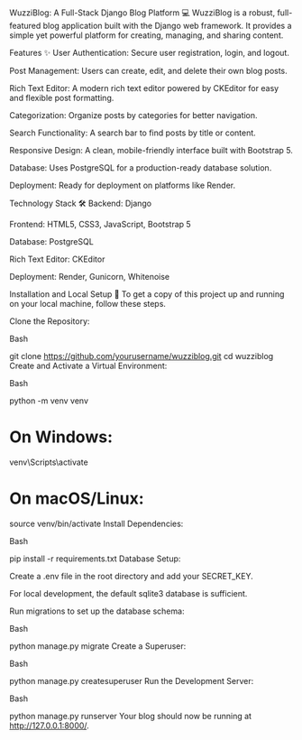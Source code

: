 WuzziBlog: A Full-Stack Django Blog Platform 💻
WuzziBlog is a robust, full-featured blog application built with the Django web framework. It provides a simple yet powerful platform for creating, managing, and sharing content.

Features ✨
User Authentication: Secure user registration, login, and logout.

Post Management: Users can create, edit, and delete their own blog posts.

Rich Text Editor: A modern rich text editor powered by CKEditor for easy and flexible post formatting.

Categorization: Organize posts by categories for better navigation.

Search Functionality: A search bar to find posts by title or content.

Responsive Design: A clean, mobile-friendly interface built with Bootstrap 5.

Database: Uses PostgreSQL for a production-ready database solution.

Deployment: Ready for deployment on platforms like Render.

Technology Stack 🛠️
Backend: Django

Frontend: HTML5, CSS3, JavaScript, Bootstrap 5

Database: PostgreSQL

Rich Text Editor: CKEditor

Deployment: Render, Gunicorn, Whitenoise

Installation and Local Setup 🚀
To get a copy of this project up and running on your local machine, follow these steps.

Clone the Repository:

Bash

git clone https://github.com/yourusername/wuzziblog.git
cd wuzziblog
Create and Activate a Virtual Environment:

Bash

python -m venv venv
# On Windows:
venv\Scripts\activate
# On macOS/Linux:
source venv/bin/activate
Install Dependencies:

Bash

pip install -r requirements.txt
Database Setup:

Create a .env file in the root directory and add your SECRET_KEY.

For local development, the default sqlite3 database is sufficient.

Run migrations to set up the database schema:

Bash

python manage.py migrate
Create a Superuser:

Bash

python manage.py createsuperuser
Run the Development Server:

Bash

python manage.py runserver
Your blog should now be running at http://127.0.0.1:8000/.
